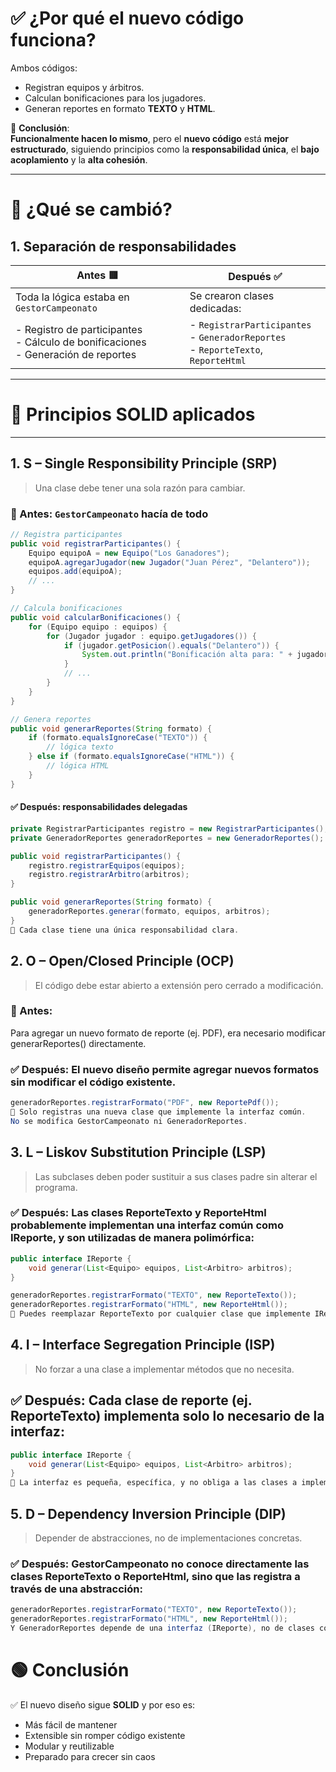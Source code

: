 # ✅ ¿Por qué el nuevo código funciona?

Ambos códigos:

- Registran equipos y árbitros.
- Calculan bonificaciones para los jugadores.
- Generan reportes en formato **TEXTO** y **HTML**.

📌 **Conclusión**:  
**Funcionalmente hacen lo mismo**, pero el **nuevo código** está **mejor estructurado**, siguiendo principios como la **responsabilidad única**, el **bajo acoplamiento** y la **alta cohesión**.

---

# 🔄 ¿Qué se cambió?

## 1. Separación de responsabilidades

| Antes 🟥 | Después ✅ |
|--------|-----------|
| Toda la lógica estaba en `GestorCampeonato` | Se crearon clases dedicadas: |
| - Registro de participantes<br>- Cálculo de bonificaciones<br>- Generación de reportes | - `RegistrarParticipantes`<br>- `GeneradorReportes`<br>- `ReporteTexto`, `ReporteHtml` |

---

# 📐 Principios SOLID aplicados

---

## 1. **S – Single Responsibility Principle (SRP)**  
> Una clase debe tener una sola razón para cambiar.

### 🔴 Antes: `GestorCampeonato` hacía de todo

```java
// Registra participantes
public void registrarParticipantes() {
    Equipo equipoA = new Equipo("Los Ganadores");
    equipoA.agregarJugador(new Jugador("Juan Pérez", "Delantero"));
    equipos.add(equipoA);
    // ...
}

// Calcula bonificaciones
public void calcularBonificaciones() {
    for (Equipo equipo : equipos) {
        for (Jugador jugador : equipo.getJugadores()) {
            if (jugador.getPosicion().equals("Delantero")) {
                System.out.println("Bonificación alta para: " + jugador.getNombre());
            }
            // ...
        }
    }
}

// Genera reportes
public void generarReportes(String formato) {
    if (formato.equalsIgnoreCase("TEXTO")) {
        // lógica texto
    } else if (formato.equalsIgnoreCase("HTML")) {
        // lógica HTML
    }
}
```
#### ✅ Después: responsabilidades delegadas
```java
private RegistrarParticipantes registro = new RegistrarParticipantes();
private GeneradorReportes generadorReportes = new GeneradorReportes();

public void registrarParticipantes() {
    registro.registrarEquipos(equipos);
    registro.registrarArbitro(arbitros);
}

public void generarReportes(String formato) {
    generadorReportes.generar(formato, equipos, arbitros);
}
📌 Cada clase tiene una única responsabilidad clara.
```
## 2. **O – Open/Closed Principle (OCP)**
>El código debe estar abierto a extensión pero cerrado a modificación.

### 🔴 Antes: 

Para agregar un nuevo formato de reporte (ej. PDF), era necesario modificar generarReportes() directamente.

### ✅ Después: El nuevo diseño permite agregar nuevos formatos sin modificar el código existente.
```java
generadorReportes.registrarFormato("PDF", new ReportePdf());
📌 Solo registras una nueva clase que implemente la interfaz común.
No se modifica GestorCampeonato ni GeneradorReportes.
```
## 3. **L – Liskov Substitution Principle (LSP)**
>Las subclases deben poder sustituir a sus clases padre sin alterar el programa.

### ✅ Después: Las clases ReporteTexto y ReporteHtml probablemente implementan una interfaz común como IReporte, y son utilizadas de manera polimórfica:

```java
public interface IReporte {
    void generar(List<Equipo> equipos, List<Arbitro> arbitros);
}

generadorReportes.registrarFormato("TEXTO", new ReporteTexto());
generadorReportes.registrarFormato("HTML", new ReporteHtml());
📌 Puedes reemplazar ReporteTexto por cualquier clase que implemente IReporte sin romper el programa.
```
## 4. **I – Interface Segregation Principle (ISP)**
>No forzar a una clase a implementar métodos que no necesita.

## ✅ Después: Cada clase de reporte (ej. ReporteTexto) implementa solo lo necesario de la interfaz:

```java
public interface IReporte {
    void generar(List<Equipo> equipos, List<Arbitro> arbitros);
}
📌 La interfaz es pequeña, específica, y no obliga a las clases a implementar métodos innecesarios.
```

## 5. **D – Dependency Inversion Principle (DIP)**
>Depender de abstracciones, no de implementaciones concretas.

### ✅ Después: GestorCampeonato no conoce directamente las clases ReporteTexto o ReporteHtml, sino que las registra a través de una abstracción:

```java
generadorReportes.registrarFormato("TEXTO", new ReporteTexto());
generadorReportes.registrarFormato("HTML", new ReporteHtml());
Y GeneradorReportes depende de una interfaz (IReporte), no de clases concretas.
```

# 🟢 **Conclusión**
✅ El nuevo diseño sigue **SOLID** y por eso es:

- Más fácil de mantener
- Extensible sin romper código existente
- Modular y reutilizable
- Preparado para crecer sin caos